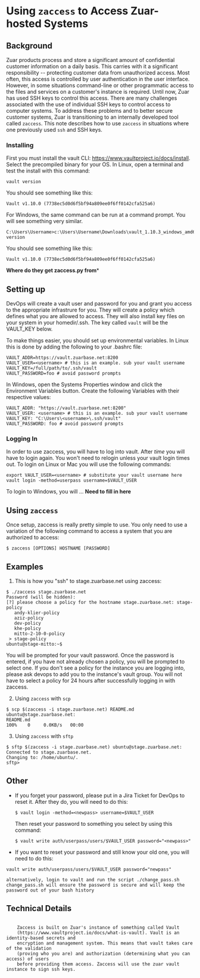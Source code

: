 # Using `zaccess` to Access Zuar-hosted Systems

## Background

Zuar products process and store a significant amount of confidential customer
information on a daily basis.  This carries with it a significant responsibility --
protecting customer data from unauthorized access.  Most often, this access is
controlled by user authentication in the user interface.  However, in some situations
command-line or other programmatic access to the files and services on a customer's
instance is required.  Until now, Zuar has used SSH keys to control this access.  There
are many challenges associated with the use of individual SSH keys to control access to
computer systems.  To address these problems and to better secure customer systems, Zuar
is transitioning to an internally developed tool called `zaccess`.  This note describes
how to use `zaccess` in situations where one previously used `ssh` and SSH keys.

### Installing

First you must install the vault CLI: https://www.vaultproject.io/docs/install. Select the precompiled binary for your OS. In Linux, open a terminal and test the install with this command:
```
vault version
```
You should see something like this:
```
Vault v1.10.0 (7738ec5d0d6f5bf94a809ee0f6ff0142cfa525a6)
```
For Windows, the same command can be run at a command prompt. You will see something very similar.
```
C:\Users\Username>c:\Users\Username\Downloads\vault_1.10.3_windows_amd64\vault.exe version
```
You should see something like this:
```
Vault v1.10.0 (7738ec5d0d6f5bf94a809ee0f6ff0142cfa525a6)
```
**Where do they get zaccess.py from***

## Setting up

DevOps will create a vault user and password for you and grant you access to the appropriate infrastrure for you. They will create a policy which defines what you are allowed to access. They will also install key files on your system in your homedir/.ssh. The key called `vault` will be the VAULT_KEY below.

To make things easier, you should set up environmental variables. In Linux this is done by adding the following to your .bashrc file:
```
VAULT_ADDR=https://vault.zuarbase.net:8200
VAULT_USER=<username> # this is an example. sub your vault username
VAULT_KEY=/full/path/to/.ssh/vault
VAULT_PASSWORD=foo # avoid password prompts
```
In Windows, open the Systems Properties window and click the Environment Variables button.
Create the following Variables with their respective values:
```
VAULT_ADDR: "https://vault.zuarbase.net:8200"
VAULT_USER: <username> # this is an example. sub your vault username
VAULT_KEY: "C:\Users\<username>\.ssh/vault" 
VAULT_PASSWORD: foo # avoid password prompts
```

### Logging In

In order to use zaccess, you will have to log into vault. After *time* you will have to login again. You won't need to relogin unless your vault login times out. 
To login on Linux or Mac you will use the following commands:
```
export VAULT_USER=<username> # substitute your vault username here
vault login -method=userpass username=$VAULT_USER
```
To login to Windows, you will ...
**Need to fill in here** 

## Using `zaccess`

Once setup, zaccess is really pretty simple to use. You only need to use a variation of
the following command to access a system that you are authorized to access:
```
$ zaccess [OPTIONS] HOSTNAME [PASSWORD]
```
  
## Examples

1. This is how you "ssh" to stage.zuarbase.net using zaccess:
```
$ ./zaccess stage.zuarbase.net
Password (will be hidden):
[?] please choose a policy for the hostname stage.zuarbase.net: stage-policy
   andy-klier-policy
   aziz-policy
   dev-policy
   khe-policy
   mitto-2-10-0-policy
 > stage-policy
ubuntu@stage-mitto:~$ 

```
You will be prompted for your vault password. Once the password is entered, if you have
not already chosen a policy, you will be prompted to select one. If you don't see a
policy for the instance you are logging into, please ask devops to add you to the
instance's vault group. You will not have to select a policy for 24 hours after successfully 
logging in with zaccess.

2. Using `zaccess` with `scp`
```
$ scp $(zaccess -i stage.zuarbase.net) README.md ubuntu@stage.zuarbase.net:
README.md                                                                          100%    0     0.0KB/s   00:00    
```

3. Using `zaccess` with `sftp`
```
$ sftp $(zaccess -i stage.zuarbase.net) ubuntu@stage.zuarbase.net:
Connected to stage.zuarbase.net.
Changing to: /home/ubuntu/.
sftp> 
```
  
## Other

* If you forget your password, please put in a Jira Ticket for DevOps to reset it. After
  they do, you will need to do this:
  ```
  $ vault login -method=<newpass> username=$VAULT_USER
  ```

  Then reset your password to something you select by using this command:
  ```
  $ vault write auth/userpass/users/$VAULT_USER password="<newpass>"
  ```

* If you want to reset your password and still know your old one, you will need to do this:
```
vault write auth/userpass/users/$VAULT_USER password="newpass"

alternatively, login to vault and run the script ./change_pass.sh change_pass.sh will ensure the password is secure and will keep the password out of your bash history
```
## Technical Details

```

	Zaccess is built on Zuar's instance of something called Vault
	(https://www.vaultproject.io/docs/what-is-vault). Vault is an identity-based secrets and
	encryption and management system. This means that vault takes care of the validation
	(proving who you are) and authorization (determining what you can access) of users
	before providing them access. Zaccess will use the zuar vault instance to sign ssh keys.
